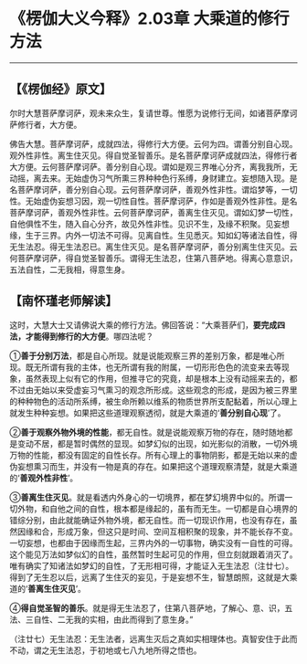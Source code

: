 # 《楞伽大义今释》2.03章 大乘道的修行方法

------

## 【《楞伽经》原文】

尔时大慧菩萨摩诃萨，观未来众生，复请世尊。惟愿为说修行无间，如诸菩萨摩诃萨修行者，大方便。

佛告大慧。菩萨摩诃萨，成就四法，得修行大方便。云何为四。谓善分别自心现。观外性非性。离生住灭见。得自觉圣智善乐。是名菩萨摩诃萨成就四法，得修行者大方便。云何菩萨摩诃萨。善分别自心现。谓如是观三界唯心分齐，离我我所，无动摇，离去来。无始虚伪习气所熏三界种种色行系缚，身财建立。妄想随入现。是名菩萨摩诃萨，善分别自心现。云何菩萨摩诃萨，善观外性非性。谓焰梦等，一切性。无始虚伪妄想习因，观一切性自性。菩萨摩诃萨，作如是善观外性非性。是名菩萨摩诃萨，善观外性非性。云何菩萨摩诃萨，善离生住灭见。谓如幻梦一切性，自他俱性不生，随入自心分齐，故见外性非性。见识不生，及缘不积聚。见妄想缘，生于三界。内外一切法不可得。见离自性。生见悉灭。知如幻等诸法自性，得无生法忍。得无生法忍已。离生住灭见。是名菩萨摩诃萨，善分别离生住灭见。云何菩萨摩诃萨，得自觉圣智善乐。谓得无生法忍，住第八菩萨地。得离心意意识，五法自性，二无我相，得意生身。

## 【南怀瑾老师解读】

这时，大慧大士又请佛说大乘的修行方法。佛回答说：“大乘菩萨们，**要完成四法，才能得到修行的大方便**。哪四法呢？

①**善于分别万法**，都是自心所现。就是说能观察三界的差别万象，都是唯心所现。既无所谓有我的主体，也无所谓有我的附属，一切形形色色的流变来去等现象，虽然表现上似有它的作用，但推寻它的究竟，却是根本上没有动摇来去的，都不过由无始以来受虚妄习气熏习的观念所形成。这些观念的形成，是因为被三界里的种种物色的活动所系缚，被生命所赖以维系的物质世界所支配黏着，所以心理上就发生种种妄想。如果把这些道理观察透彻，就是大乘道的‘**善分别自心现**’了。

②**善于观察外物外境的性能**，都无自性。就是说能观察万物的存在，随时随地都是变动不居，都是暂时偶然的显现。如梦幻似的出现，如光影似的消散，一切外境万物的性能，都没有固定的自性长存。所有心理上的事物阴影，都是无始以来的虚伪妄想熏习而生，并没有一物是真的存在。如果把这个道理观察清楚，就是大乘道的‘**善观外性非性**’。

③**善离生住灭见**。就是看透内外身心的一切境界，都在梦幻境界中似的。所谓一切外物，和自他之间的自性，根本都是缘起的，虽有而无生。一切都是自心境界的错综分别，由此就能确证外物外境，都无自性。而一切现识作用，也没有存在，虽然因缘和合，形成万象，但这只是时间、空间互相积聚的现象，并不能长存不变。一切妄想，也都由于因缘而生起，三界内外的一切事物，确实没有一自性的可得。这个能见万法如梦似幻的自性，虽然暂时生起可见的作用，但立刻就跟着消灭了。唯有确实了知诸法如梦幻的自性，了无形相可得，才能证入无生法忍（注廿七）。得到了无生忍以后，远离了生住灭的妄见，于是妄想不生，智慧朗照，这就是大乘道的‘**善离生住灭见**’。

④**得自觉圣智的善乐**。就是得无生法忍了，住第八菩萨地，了解心、意、识，五法、三自性、二无我的实相，由此而得到了意生身。”

（注廿七）无生法忍：无生法者，远离生灭后之真如实相理体也。真智安住于此而不动，谓之无生法忍，于初地或七八九地所得之悟也。
